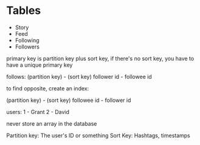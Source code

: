 # Tables

- Story
- Feed
- Following
- Followers

primary key is partition key plus sort key, if there's no sort key, you have to have a unique primary key

follows:
(partition key) - (sort key)
follower id - followee id

to find opposite, create an index:

(partition key) - (sort key)
followee id - follower id

users:
1 - Grant
2 - David

never store an array in the database

Partition key: The user's ID or something
Sort Key: Hashtags, timestamps
